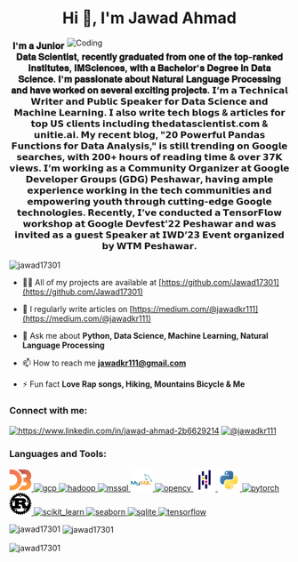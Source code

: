 <h1 align="center">Hi 👋, I'm Jawad Ahmad</h1>
<img align="right"alt="Coding" width="400" src="https://cdn.dribbble.com/users/1162077/screenshots/3848914/programmer.gif">
<h3 align="center">𝐈'𝐦 𝐚 𝐉𝐮𝐧𝐢𝐨𝐫 𝐃𝐚𝐭𝐚 𝐒𝐜𝐢𝐞𝐧𝐭𝐢𝐬𝐭, 𝐫𝐞𝐜𝐞𝐧𝐭𝐥𝐲 𝐠𝐫𝐚𝐝𝐮𝐚𝐭𝐞𝐝 𝐟𝐫𝐨𝐦 𝐨𝐧𝐞 𝐨𝐟 𝐭𝐡𝐞 𝐭𝐨𝐩-𝐫𝐚𝐧𝐤𝐞𝐝 𝐢𝐧𝐬𝐭𝐢𝐭𝐮𝐭𝐞𝐬, 𝐈𝐌𝐒𝐜𝐢𝐞𝐧𝐜𝐞𝐬, 𝐰𝐢𝐭𝐡 𝐚 𝐁𝐚𝐜𝐡𝐞𝐥𝐨𝐫'𝐬 𝐃𝐞𝐠𝐫𝐞𝐞 𝐢𝐧 𝐃𝐚𝐭𝐚 𝐒𝐜𝐢𝐞𝐧𝐜𝐞. 𝐈'𝐦 𝐩𝐚𝐬𝐬𝐢𝐨𝐧𝐚𝐭𝐞 𝐚𝐛𝐨𝐮𝐭 𝐍𝐚𝐭𝐮𝐫𝐚𝐥 𝐋𝐚𝐧𝐠𝐮𝐚𝐠𝐞 𝐏𝐫𝐨𝐜𝐞𝐬𝐬𝐢𝐧𝐠 𝐚𝐧𝐝 𝐡𝐚𝐯𝐞 𝐰𝐨𝐫𝐤𝐞𝐝 𝐨𝐧 𝐬𝐞𝐯𝐞𝐫𝐚𝐥 𝐞𝐱𝐜𝐢𝐭𝐢𝐧𝐠 𝐩𝐫𝐨𝐣𝐞𝐜𝐭𝐬. 𝗜’𝗺 𝗮 𝗧𝗲𝗰𝗵𝗻𝗶𝗰𝗮𝗹 𝗪𝗿𝗶𝘁𝗲𝗿 𝗮𝗻𝗱 𝗣𝘂𝗯𝗹𝗶𝗰 𝗦𝗽𝗲𝗮𝗸𝗲𝗿 𝗳𝗼𝗿 𝗗𝗮𝘁𝗮 𝗦𝗰𝗶𝗲𝗻𝗰𝗲 𝗮𝗻𝗱 𝗠𝗮𝗰𝗵𝗶𝗻𝗲 𝗟𝗲𝗮𝗿𝗻𝗶𝗻𝗴. 𝗜 𝗮𝗹𝘀𝗼 𝘄𝗿𝗶𝘁𝗲 𝘁𝗲𝗰𝗵 𝗯𝗹𝗼𝗴𝘀 & 𝗮𝗿𝘁𝗶𝗰𝗹𝗲𝘀 𝗳𝗼𝗿 𝘁𝗼𝗽 𝗨𝗦 𝗰𝗹𝗶𝗲𝗻𝘁𝘀 𝗶𝗻𝗰𝗹𝘂𝗱𝗶𝗻𝗴 𝘁𝗵𝗲𝗱𝗮𝘁𝗮𝘀𝗰𝗶𝗲𝗻𝘁𝗶𝘀𝘁.𝗰𝗼𝗺 & 𝘂𝗻𝗶𝘁𝗶𝗲.𝗮𝗶. 𝗠𝘆 𝗿𝗲𝗰𝗲𝗻𝘁 𝗯𝗹𝗼𝗴, "𝟮𝟬 𝗣𝗼𝘄𝗲𝗿𝗳𝘂𝗹 𝗣𝗮𝗻𝗱𝗮𝘀 𝗙𝘂𝗻𝗰𝘁𝗶𝗼𝗻𝘀 𝗳𝗼𝗿 𝗗𝗮𝘁𝗮 𝗔𝗻𝗮𝗹𝘆𝘀𝗶𝘀," 𝗶𝘀 𝘀𝘁𝗶𝗹𝗹 𝘁𝗿𝗲𝗻𝗱𝗶𝗻𝗴 𝗼𝗻 𝗚𝗼𝗼𝗴𝗹𝗲 𝘀𝗲𝗮𝗿𝗰𝗵𝗲𝘀, 𝘄𝗶𝘁𝗵 𝟮𝟬𝟬+ 𝗵𝗼𝘂𝗿𝘀 𝗼𝗳 𝗿𝗲𝗮𝗱𝗶𝗻𝗴 𝘁𝗶𝗺𝗲 & 𝗼𝘃𝗲𝗿 𝟯𝟳𝗞 𝘃𝗶𝗲𝘄𝘀. 𝗜’𝗺 𝘄𝗼𝗿𝗸𝗶𝗻𝗴 𝗮𝘀 𝗮 𝗖𝗼𝗺𝗺𝘂𝗻𝗶𝘁𝘆 𝗢𝗿𝗴𝗮𝗻𝗶𝘇𝗲𝗿 𝗮𝘁 𝗚𝗼𝗼𝗴𝗹𝗲 𝗗𝗲𝘃𝗲𝗹𝗼𝗽𝗲𝗿 𝗚𝗿𝗼𝘂𝗽𝘀 (𝗚𝗗𝗚) 𝗣𝗲𝘀𝗵𝗮𝘄𝗮𝗿, 𝗵𝗮𝘃𝗶𝗻𝗴 𝗮𝗺𝗽𝗹𝗲 𝗲𝘅𝗽𝗲𝗿𝗶𝗲𝗻𝗰𝗲 𝘄𝗼𝗿𝗸𝗶𝗻𝗴 𝗶𝗻 𝘁𝗵𝗲 𝘁𝗲𝗰𝗵 𝗰𝗼𝗺𝗺𝘂𝗻𝗶𝘁𝗶𝗲𝘀 𝗮𝗻𝗱 𝗲𝗺𝗽𝗼𝘄𝗲𝗿𝗶𝗻𝗴 𝘆𝗼𝘂𝘁𝗵 𝘁𝗵𝗿𝗼𝘂𝗴𝗵 𝗰𝘂𝘁𝘁𝗶𝗻𝗴-𝗲𝗱𝗴𝗲 𝗚𝗼𝗼𝗴𝗹𝗲 𝘁𝗲𝗰𝗵𝗻𝗼𝗹𝗼𝗴𝗶𝗲𝘀. 𝗥𝗲𝗰𝗲𝗻𝘁𝗹𝘆, 𝗜’𝘃𝗲 𝗰𝗼𝗻𝗱𝘂𝗰𝘁𝗲𝗱 𝗮 𝗧𝗲𝗻𝘀𝗼𝗿𝗙𝗹𝗼𝘄 𝘄𝗼𝗿𝗸𝘀𝗵𝗼𝗽 𝗮𝘁 𝗚𝗼𝗼𝗴𝗹𝗲 𝗗𝗲𝘃𝗳𝗲𝘀𝘁'𝟮𝟮 𝗣𝗲𝘀𝗵𝗮𝘄𝗮𝗿 𝗮𝗻𝗱 𝘄𝗮𝘀 𝗶𝗻𝘃𝗶𝘁𝗲𝗱 𝗮𝘀 𝗮 𝗴𝘂𝗲𝘀𝘁 𝗦𝗽𝗲𝗮𝗸𝗲𝗿 𝗮𝘁 𝗜𝗪𝗗’𝟮𝟯 𝗘𝘃𝗲𝗻𝘁 𝗼𝗿𝗴𝗮𝗻𝗶𝘇𝗲𝗱 𝗯𝘆 𝗪𝗧𝗠 𝗣𝗲𝘀𝗵𝗮𝘄𝗮𝗿.</h3>

<p align="left"> <img src="https://komarev.com/ghpvc/?username=jawad17301&label=Profile%20views&color=0e75b6&style=flat" alt="jawad17301" /> </p>

- 👨‍💻 All of my projects are available at [https://github.com/Jawad17301](https://github.com/Jawad17301)

- 📝 I regularly write articles on [https://medium.com/@jawadkr111](https://medium.com/@jawadkr111)

- 💬 Ask me about **Python, Data Science, Machine Learning, Natural Language Processing**

- 📫 How to reach me **jawadkr111@gmail.com**

- ⚡ Fun fact **Love Rap songs, Hiking, Mountains Bicycle & Me**

<h3 align="left">Connect with me:</h3>
<p align="left">
<a href="https://linkedin.com/in/https://www.linkedin.com/in/jawad-ahmad-2b6629214" target="blank"><img align="center" src="https://raw.githubusercontent.com/rahuldkjain/github-profile-readme-generator/master/src/images/icons/Social/linked-in-alt.svg" alt="https://www.linkedin.com/in/jawad-ahmad-2b6629214" height="30" width="40" /></a>
<a href="https://medium.com/@jawadkr111" target="blank"><img align="center" src="https://raw.githubusercontent.com/rahuldkjain/github-profile-readme-generator/master/src/images/icons/Social/medium.svg" alt="@jawadkr111" height="30" width="40" /></a>
</p>

<h3 align="left">Languages and Tools:</h3>
<p align="left"> <a href="https://d3js.org/" target="_blank" rel="noreferrer"> <img src="https://raw.githubusercontent.com/devicons/devicon/master/icons/d3js/d3js-original.svg" alt="d3js" width="40" height="40"/> </a> <a href="https://cloud.google.com" target="_blank" rel="noreferrer"> <img src="https://www.vectorlogo.zone/logos/google_cloud/google_cloud-icon.svg" alt="gcp" width="40" height="40"/> </a> <a href="https://hadoop.apache.org/" target="_blank" rel="noreferrer"> <img src="https://www.vectorlogo.zone/logos/apache_hadoop/apache_hadoop-icon.svg" alt="hadoop" width="40" height="40"/> </a> <a href="https://www.microsoft.com/en-us/sql-server" target="_blank" rel="noreferrer"> <img src="https://www.svgrepo.com/show/303229/microsoft-sql-server-logo.svg" alt="mssql" width="40" height="40"/> </a> <a href="https://www.mysql.com/" target="_blank" rel="noreferrer"> <img src="https://raw.githubusercontent.com/devicons/devicon/master/icons/mysql/mysql-original-wordmark.svg" alt="mysql" width="40" height="40"/> </a> <a href="https://opencv.org/" target="_blank" rel="noreferrer"> <img src="https://www.vectorlogo.zone/logos/opencv/opencv-icon.svg" alt="opencv" width="40" height="40"/> </a> <a href="https://pandas.pydata.org/" target="_blank" rel="noreferrer"> <img src="https://raw.githubusercontent.com/devicons/devicon/2ae2a900d2f041da66e950e4d48052658d850630/icons/pandas/pandas-original.svg" alt="pandas" width="40" height="40"/> </a> <a href="https://www.python.org" target="_blank" rel="noreferrer"> <img src="https://raw.githubusercontent.com/devicons/devicon/master/icons/python/python-original.svg" alt="python" width="40" height="40"/> </a> <a href="https://pytorch.org/" target="_blank" rel="noreferrer"> <img src="https://www.vectorlogo.zone/logos/pytorch/pytorch-icon.svg" alt="pytorch" width="40" height="40"/> </a> <a href="https://www.rust-lang.org" target="_blank" rel="noreferrer"> <img src="https://raw.githubusercontent.com/devicons/devicon/master/icons/rust/rust-plain.svg" alt="rust" width="40" height="40"/> </a> <a href="https://scikit-learn.org/" target="_blank" rel="noreferrer"> <img src="https://upload.wikimedia.org/wikipedia/commons/0/05/Scikit_learn_logo_small.svg" alt="scikit_learn" width="40" height="40"/> </a> <a href="https://seaborn.pydata.org/" target="_blank" rel="noreferrer"> <img src="https://seaborn.pydata.org/_images/logo-mark-lightbg.svg" alt="seaborn" width="40" height="40"/> </a> <a href="https://www.sqlite.org/" target="_blank" rel="noreferrer"> <img src="https://www.vectorlogo.zone/logos/sqlite/sqlite-icon.svg" alt="sqlite" width="40" height="40"/> </a> <a href="https://www.tensorflow.org" target="_blank" rel="noreferrer"> <img src="https://www.vectorlogo.zone/logos/tensorflow/tensorflow-icon.svg" alt="tensorflow" width="40" height="40"/> </a> </p>

<p><img align="left" src="https://github-readme-stats.vercel.app/api/top-langs?username=jawad17301&show_icons=true&locale=en&layout=compact" alt="jawad17301" /></p>

<p>&nbsp;<img align="center" src="https://github-readme-stats.vercel.app/api?username=jawad17301&show_icons=true&locale=en" alt="jawad17301" /></p>

<p><img align="center" src="https://github-readme-streak-stats.herokuapp.com/?user=jawad17301&" alt="jawad17301" /></p>

